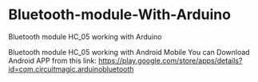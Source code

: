 # Bluetooth-module-With-Arduino
Bluetooth module HC_05 working with Arduino

Bluetooth module HC_05 working with Android Mobile
You can Download Android APP from this link:
https://play.google.com/store/apps/details?id=com.circuitmagic.arduinobluetooth
